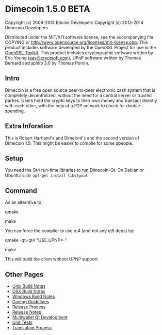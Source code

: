 Dimecoin 1.5.0 BETA
====================

Copyright (c) 2009-2013 Bitcoin Developers
Copyright (c) 2013-2014 Dimecoin Developers

Distributed under the MIT/X11 software license, see the accompanying
file COPYING or http://www.opensource.org/licenses/mit-license.php.
This product includes software developed by the OpenSSL Project for use in the [OpenSSL Toolkit](http://www.openssl.org/). This product includes
cryptographic software written by Eric Young ([eay@cryptsoft.com](mailto:eay@cryptsoft.com)), UPnP software written by Thomas Bernard and
sphlib 3.0 by Thomas Pornin.


Intro
---------------------
Dimecoin is a free open source peer-to-peer electronic cash system that is
completely decentralized, without the need for a central server or trusted
parties.  Users hold the crypto keys to their own money and transact directly
with each other, with the help of a P2P network to check for double-spending.


Extra Inforation
---------------------
This is Robert Hartland's and Dimelord's and the second version of Dimecoin 1.5. This might be easier to compile for some ppeople.


Setup
---------------------
You need the Qt4 run-time libraries to run Dimecoin-Qt. On Debian or Ubuntu:
	`sudo apt-get install libqtgui4`
	

Command
---------------------
As an alterntive to: 

qmake

make

You can force the compiler to use qt4 (and not any qt5 deps) by:

qmake -qt=qt4 "USE_UPNP=-"

make


This will build the client without UPNP support


Other Pages
---------------------
- [Unix Build Notes](build-unix.md)
- [OSX Build Notes](build-osx.md)
- [Windows Build Notes](build-msw.md)
- [Coding Guidelines](coding.md)
- [Release Process](release-process.md)
- [Release Notes](release-notes.md)
- [Multiwallet Qt Development](multiwallet-qt.md)
- [Unit Tests](unit-tests.md)
- [Translation Process](translation_process.md)
